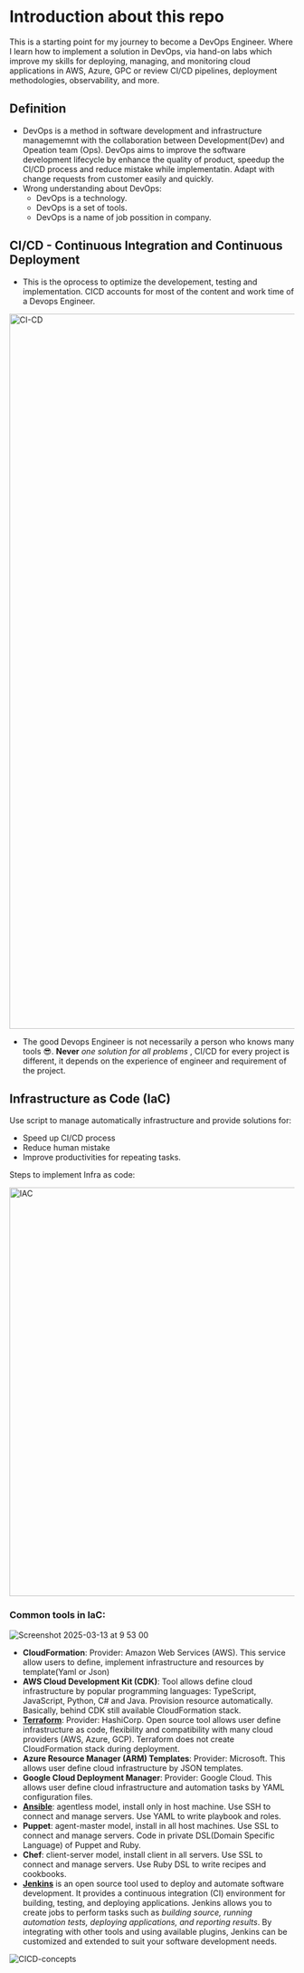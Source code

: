 # Introduction about this repo
This is a starting point for my journey to become a DevOps Engineer. Where I learn how to implement a solution in DevOps, via hand-on labs which improve my skills for deploying, managing, and monitoring cloud applications in AWS, Azure, GPC or review CI/CD pipelines, deployment methodologies, observability, and more.

## Definition
- DevOps is a method in software development and infrastructure managememnt with the collaboration between Development(Dev) and Opeation team (Ops). DevOps aims to improve the software development lifecycle  by enhance the quality of product, speedup the CI/CD process and reduce mistake while implementatin. Adapt with change requests from customer easily and quickly.
- Wrong understanding about DevOps:
  + DevOps is a technology.
  + DevOps is a set of tools.
  + DevOps is a name of job possition in company.
 
## CI/CD - Continuous Integration and Continuous Deployment
- This is the oprocess to optimize the developement, testing and implementation. CICD accounts for most of the content and work time of a Devops Engineer.

<img width="1263" alt="CI-CD" src="https://github.com/user-attachments/assets/5b5def47-8673-42a1-bfc6-187bae7c4b6c" />

- The good Devops Engineer is not necessarily a person who knows many tools 😎. **Never** _one solution for all problems_ , CI/CD for every project is different, it depends on the experience of engineer and requirement of the project.


## Infrastructure as Code (IaC)
Use script to manage automatically infrastructure and provide solutions for:
- Speed up CI/CD process
- Reduce human mistake
- Improve productivities for repeating tasks.

Steps to implement Infra as code: 

<img width="722" alt="IAC" src="https://github.com/user-attachments/assets/6bf6b2eb-69be-477c-9771-029a571c1fa8" />


### Common tools in IaC:

![Screenshot 2025-03-13 at 9 53 00](https://github.com/user-attachments/assets/8a0966ed-46ba-4140-af0a-e8d9c9198f7b)


- **CloudFormation**: Provider: Amazon Web Services (AWS). This service allow users to define, implement infrastructure and resources by template(Yaml or Json)
- **AWS Cloud Development Kit (CDK)**: Tool allows define cloud infrastructure by popular programming languages: TypeScript, JavaScript, Python, C# and Java. Provision resource automatically. Basically, behind CDK still available CloudFormation stack.
- [**Terraform**](https://github.com/andylovecloud/DevOps_engineer/tree/main/Terraform): Provider: HashiCorp. Open source tool allows user define infrastructure as code, flexibility and compatibility with many cloud providers (AWS, Azure, GCP). Terraform does not create CloudFormation stack during deployment.
- **Azure Resource Manager (ARM) Templates**: Provider: Microsoft. This allows user define cloud infrastructure by JSON templates.
- **Google Cloud Deployment Manager**: Provider: Google Cloud. This allows user define cloud infrastructure and automation tasks by YAML configuration files.
- [**Ansible**](https://github.com/andylovecloud/DevOps_engineer/tree/main/Ansible): agentless model, install only in host machine. Use SSH to connect and manage servers. Use YAML to write playbook and roles.
- **Puppet**: agent-master model, install in all host machines. Use SSL to connect and manage servers. Code in private DSL(Domain Specific Language) of Puppet and Ruby.
- **Chef**: client-server model, install client in all servers. Use SSL to connect and manage servers. Use Ruby DSL to write recipes and cookbooks.
- [**Jenkins**](https://github.com/andylovecloud/DevOps_engineer/tree/main/Jenkins) is an open source tool used to deploy and automate software development. It provides a continuous integration (CI) environment for building, testing, and deploying applications. Jenkins allows you to create jobs to perform tasks such as _building source, running automation tests, deploying applications, and reporting results_. By integrating with other tools and using available plugins, Jenkins can be customized and extended to suit your software development needs.

![CICD-concepts](https://github.com/user-attachments/assets/b2b91224-10ae-4c11-a01e-a4ea17285cc2)





